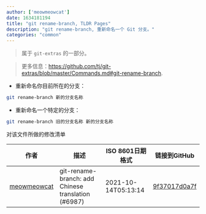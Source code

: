 ```yaml
---
author: ['meowmeowcat']
date: 1634181194
title: "git rename-branch, TLDR Pages"
description: "git rename-branch, 重新命名一个 Git 分支。"
categories: "common"
---
```

> 属于 `git-extras` 的一部分。

> 更多信息：<https://github.com/tj/git-extras/blob/master/Commands.md#git-rename-branch>.

- 重新命名你目前所在的分支：

```bash
git rename-branch 新的分支名称
```

- 重新命名一个特定的分支：

```bash
git rename-branch 旧的分支名称 新的分支名称
```
对该文件所做的修改清单


作者 | 描述 | ISO 8601日期格式 | 链接到GitHub
------|-----|-----|-----
[meowmeowcat](mailto:meowmeowcat1211@gmail.com) | git-rename-branch: add Chinese translation (#6987) | 2021-10-14T05:13:14 | [9f37017d0a7f](https://github.com/tldr-pages/tldr/commit/9f37017d0a7f427b8603969f22a772559713500a)

